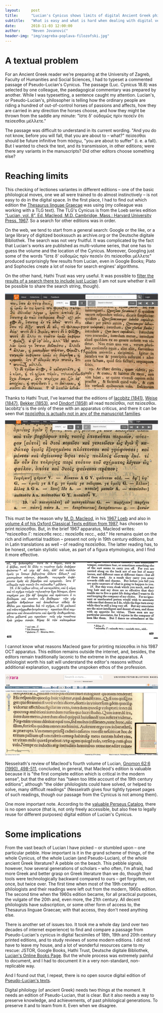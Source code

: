 ```yaml
---
layout:     post
title:      "Lucian's Cynicus shows limits of digital Ancient Greek philology"
subtitle:   "What is easy and what is hard when dealing with digital versions of ancient texts"
date:       2018-11-03 12:00:00
author:     "Neven Jovanović"
header-img: "img/zagreba-poplava-filozofski.jpg"
---
```


# A textual problem

For an Ancient Greek reader we're preparing at the University of Zagreb, Faculty of Humanities and Social Sciences, I had to typeset a commented passage of Pseudo-Lucian's Cynicus. The passage (Luc. Cynicus 18.8) was selected by one colleague, the paedagogical commentary was prepared by another. While I was typesetting, a sentence caught my attention. Lucian's, or Pseudo-Lucian's, philosopher is telling how the ordinary people are riding a hundred of out-of-control horses of passions and affects, how they are carried in any direction the horses choose, and how they might be thrown from the saddle any minute: "ἴστε δ' οὐδαμῶς πρὶν πεσεῖν ὅτι πείσεσθαι μέλλετε."

The passage was difficult to understand in its current wording. "And you do not know, before you will fall, that you are about to – what?" πείσεσθαι should be future infinitive from πάσχω, "you are about to suffer" (i. e. a fall). But I wanted to check the text, and its transmission, in other editions; were there any variants in the manuscripts? Did other editors choose something else?

# Reaching limits

This checking of lectiones variantes in different editions – one of the basic philological moves, one we all were trained to do almost instinctively – is not easy to do in the digital space. In the first place, I had to find out which edition the [Thesaurus linguae Graecae](http://stephanus.tlg.uci.edu/) was using (my colleague was working with a TLG text). The TLG's Cynicus is from the Loeb series edition [“Lucian, vol. 8”, Ed. Macleod, M.D. Cambridge, Mass.: Harvard University Press, 1967](http://www.worldcat.org/oclc/490941050). So a search for other editions was in order.

On the web, we tend to start from a general search: Google or the like, or a large library of digitized bookssuch as archive.org or the Deutsche digitale Bibliothek. The search was not very fruitful. It was complicated by the fact that Lucian's works are published as multi-volume series, that one has to guess the volume and the location of the Cynicus. Moreover, Googling just some of the words "ἴστε δ' οὐδαμῶς πρὶν πεσεῖν ὅτι πείσεσθαι μέλλετε" produced surprisingly few results from Lucian, even in Google Books; Plato and Sophocles create a lot of noise for search engines' algorithms.

On the other hand, Hathi Trust was very useful. It was possible to [filter the results of a search there to include just Lucian](https://babel.hathitrust.org/cgi/ls?field1=ocr;q1=%E1%BC%B4%CF%83%CF%84%CE%B5%20%CE%B4%27%20%CE%BF%E1%BD%90%CE%B4%CE%B1%CE%BC%E1%BF%B6%CF%82%20%CF%80%CF%81%E1%BD%B6%CE%BD%20%CF%80%CE%B5%CF%83%CE%B5%E1%BF%96%CE%BD;a=srchls;lmt=all&facet=authorStr:%22Lucian%2C%20of%20Samosata.%22) (I am not sure whether it will be possible to share the search string, though).

![Peseisthai in Hemsterhuis's edition](img/hemsterhuis-550-peseithai.png "Hemsterhuis, 3:550")

Thanks to Hathi Trust, I've learned that the editions of [Iacobitz (1841)](https://hdl.handle.net/2027/njp.32101055580359), [Weise (1847)](http://catalog.hathitrust.org/Record/011544732), [Bekker (1853)](http://catalog.hathitrust.org/Record/008911491), and [Dindorf (1858)](http://catalog.hathitrust.org/Record/008901853) all read πεσεῖσθαι, not πείσεσθαι. Iacobitz's is the only of these with an apparatus criticus, and there it can be seen that [πεσεῖσθαι is actually not in any of the manuscript families](https://hdl.handle.net/2027/njp.32101055580359?urlappend=%3Bseq=605).

![Peseisthai in Jakobitz's edition](img/jakobitz-peseisthai.png "Jakobitz, peseisthai")

This must be the reason why [M. D. Macleod](http://worldcat.org/identities/lccn-n85045517/), in his [1967 Loeb](https://archive.org/stream/Lucian06HowToWriteHistoryHerodotus/Lucian%2008%20Ass%2C%20Demosthenes%2C%20Cynic%2C%20Charidemos%2C%20Nero#page/n413/mode/2up) and also in [volume 4 of his Oxford Classical Texts edition from 1987](https://hdl.handle.net/2027/uva.x001217650), has chosen to print πείσεσθαι. But, in the brief 1967 apparatus, Macleod writes: "πείσεσθαι Γ: πείσεσθε recc.: πεσεῖσθε recc., edd." He remains quiet on the rich and influential tradition – present not only in 19th century editions, but in Latin translations as well – of reading πεσεῖσθαι. The latter reading has, to be honest, certain stylistic value, as part of a figura etymologica, and I find it more effective.

![Peisesthai in Loeb](img/loeb-peithesthai.png "Macleod, Loeb, peisesthai")

I cannot know what reasons Macleod gave for printing πείσεσθαι in his 1987 OCT apparatus. This edition remains outside the internet, and, besides, the editors remain traditionally laconic to the extreme in the apparatus. A philologist worth his salt will understand the editor's reasons without additional explanation, suggests the unspoken ethos of the profession.

![Thomas Morus's Latin translation of Cynicus](img/lucian-cynicus-latine.png "Thomas Morus, Latin translation of Lucian's Cynicus")

Nesselrath's review of Macleod's fourth volume of Lucian, [Gnomon 62:6 (1990), 498-511](https://www.jstor.org/stable/27690528), concluded, in general, that Macleod's edition is valuable because it is "the first complete edition which is critical in the modern sense", but that the editor has "taken too little account of the 19th century editions", although "the older philologists could have solved, or helped to solve, many difficult readings" (Nesselrath gives four tightly typeset pages of such readings, though our passage from the Cynicus is not among them).

One more important note. According to the [valuable Perseus Catalog](http://catalog.perseus.org/catalog/urn:cts:greekLit:tlg0061.tlg006), there is no open source (that is, not only freely accessible, but also free to legally reuse for different purposes) digital edition of Lucian's Cynicus.

# Some implications

From the vast beach of Lucian I have picked – or stumbled upon – one particular pebble. How important is it in the grand scheme of things, of the whole Cynicus, of the whole Lucian (and Pseudo-Lucian), of the whole ancient Greek literature? A pebble on the beach. This pebble signals, however, how several generations of scholars – who often, I'm afraid, had more Greek and better grasp on Greek literature than we do, though their tools were technologically backward compared to ours – get forgotten, not once, but twice over. The first time when most of the 19th century philologists and their readings were left out from the modern, 1960s edition. The second time when the 1960s edition became, for all practical purposes, the vulgate of the 20th and, even more, the 21th century. All decent philologists have subscription, or some other form of access to, the Thesaurus linguae Graecae; with that access, they don't need anything else.

There is another set of issues too. It took me a whole day (and over two decades of internet experience) to find and compare a passage from Pseudo-Lucian's cynicus in digital facsimiles of 18th, 19th and 20th century printed editions, and to study reviews of some modern editions. I did not have to leave my house, and a lot of wonderful resources came to my rescue: JSTOR, Google Books, Hathi Trust, Deutsche digitale Bibliothek, [Lucian's Online Books Page](https://onlinebooks.library.upenn.edu/webbin/book/lookupname?key=Lucian%2c%20of%20Samosata). But the whole process was extremely painful to document, and I had to document it in a very non-standard, non-replicable way.

And I found out that, I repeat, there is no open source digital edition of [Pseudo-Lucian's texts](http://catalog.perseus.org/catalog/urn:cts:greekLit:tlg0061).

Digital philology (of ancient Greek) needs two things at the moment. It needs an edition of Pseudo-Lucian, that is clear. But it also needs a way to preserve knowledge, and achievements, of past philological generations. To preserve it and to learn from it. Even when we disagree.

